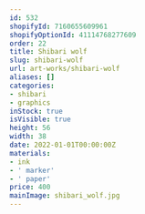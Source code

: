 ```yaml
---
id: 532
shopifyId: 7160655609961
shopifyOptionId: 41114768277609
order: 22
title: Shibari wolf
slug: shibari-wolf
url: art-works/shibari-wolf
aliases: []
categories:
- shibari
- graphics
inStock: true
isVisible: true
height: 56
width: 38
date: 2022-01-01T00:00:00Z
materials:
- ink
- ' marker'
- ' paper'
price: 400
mainImage: shibari_wolf.jpg
---
```

